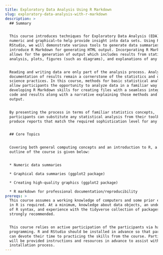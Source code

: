 ```yaml
---
title: Exploratory Data Analysis Using R Markdown
slug: exploratory-data-analysis-with-r-markdown
description: >
  ## Summary


  This course introduces techniques for Exploratory Data Analysis (EDA)—both
  numeric and graphical—to help provide insight into data sets. Using R and
  RStudio, we will demonstrate various tools to generate data summaries and
  introduce R Markdown for generating HTML output. Incorporating R Markdown
  allows for the generation of output which includes results from statistical
  analysis, plots, figures (such as diagrams), and explanations of any output.


  Reading and writing data are only part of the analysis process. Analysis and
  documentation of results remain a cornerstone of the statistics and data
  science practices. In this course, methods for basic statistical analysis
  allow participants the opportunity to analyze data in a familiar way while
  developing R Markdown skills for creating files with a seamless integration of
  code and results along with a narrative explaining those methods and their
  output.


  By presenting the process in terms of familiar statistics concepts,
  participants can substitute any statistical analysis from their toolbox to
  produce reports that match the required sophistication level for any analysis.


  ## Core Topics


  Covering both general computing concepts and an introduction to R, a tentative
  outline of the course is given below:


  * Numeric data summaries

  * Graphical data summaries (ggplot2 package)

  * Creating high-quality graphics (ggplot2 package)

  * R markdown for professional documentation/reproducibility
prereqs: >
  This course assumes a working knowledge of computers and some prior experience
  in R is required. At a minimum, knowledge about data objects, an understanding
  of R syntax, and experience with the tidyverse collection of packages are
  strongly recommended.


  This course relies on active participation of the participants via hands-on
  programming. R and RStudio should be installed in advance so that participants
  can devote their time to practicing the skills from the course. Participants
  will be provided instructions and resources in advance to assist with the
  installation process.
---
```


